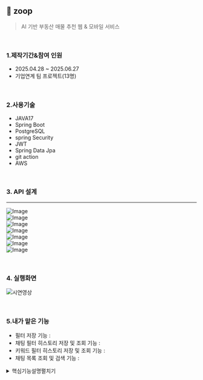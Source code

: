 ## :pushpin: zoop
> AI 기반 부동산 매물 추천 웹 & 모바일 서비스   
   
</br>   

### 1.제작기간&참여 인원   
* 2025.04.28 ~ 2025.06.27   
* 기업연계 팀 프로젝트(13명)   

</br>

### 2.사용기술   
* JAVA17
* Spring Boot
* PostgreSQL   
* spring Security   
* JWT   
* Spring Data Jpa
* git action
* AWS
       
 </br>     

 ### 3. API 설계 
 ---   
![Image](https://github.com/user-attachments/assets/f0b76edd-9783-4285-80bf-b0949254f41d)   
![Image](https://github.com/user-attachments/assets/13bfb8f8-b9cb-426d-8561-ebd867fc886a)   
![Image](https://github.com/user-attachments/assets/e21c5b9b-659e-448d-aa2a-ba6b92683cc5)   
![Image](https://github.com/user-attachments/assets/fa9a5df3-8ceb-48f8-bc8d-ea20ae57c545)   
![Image](https://github.com/user-attachments/assets/c9d42b74-d017-442a-9d80-e8c4bb3e5e96)   
![Image](https://github.com/user-attachments/assets/028e7b18-8014-4246-84bc-bb7ab92a8087)   
![Image](https://github.com/user-attachments/assets/69a22d91-3a7b-4fdd-8811-ec79ab76aba9)   

</br>   

### 4. 실행화면   
![시연영상]()

</br>      

### 5.내가 맡은 기능   
  * 필터 저장 기능 :
  * 채팅 필터 히스토리 저장 및 조회 기능 :
  * 키워드 필터 히스토리 저장 및 조회 기능 :
  * 채팅 목록 조회 및 검색 기능 :    

<details>
<summary>핵심기능설명펼치기</summary>   

### 6.핵심 트러블 슈팅
#### 6-1. 검색이 안되는 버그   
  
<details>      
<summary>기존코드</summary>      
<pre>

</pre>
   
</details>   

<details>
<summary>개선된 코드</summary>
<pre>
 
</pre>   
</details>   
</br>

### 6. 느낀점   


